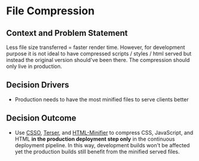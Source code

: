 # File Compression

## Context and Problem Statement
Less file size transferred = faster render time. However, for development purpose it is not ideal to have compressed scripts / styles / html served but instead the original version should've been there. The compression should only live in production.

## Decision Drivers
* Production needs to have the most minified files to serve clients better

## Decision Outcome
* Use [CSSO](https://github.com/css/csso-cli), [Terser](https://github.com/terser/terser), and [HTML-Minifier](https://kangax.github.io/html-minifier/) to compress CSS, JavaScript, and HTML **in the production deployment step only** in the continuous deployment pipeline. In this way, development builds won't be affected yet the production builds still benefit from the minified served files.